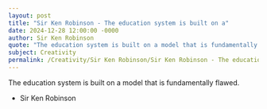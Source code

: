 ```yaml
---
layout: post
title: "Sir Ken Robinson - The education system is built on a"
date: 2024-12-28 12:00:00 -0000
author: Sir Ken Robinson
quote: "The education system is built on a model that is fundamentally flawed."
subject: Creativity
permalink: /Creativity/Sir Ken Robinson/Sir Ken Robinson - The education system is built on a
---
```


The education system is built on a model that is fundamentally flawed.

- Sir Ken Robinson
